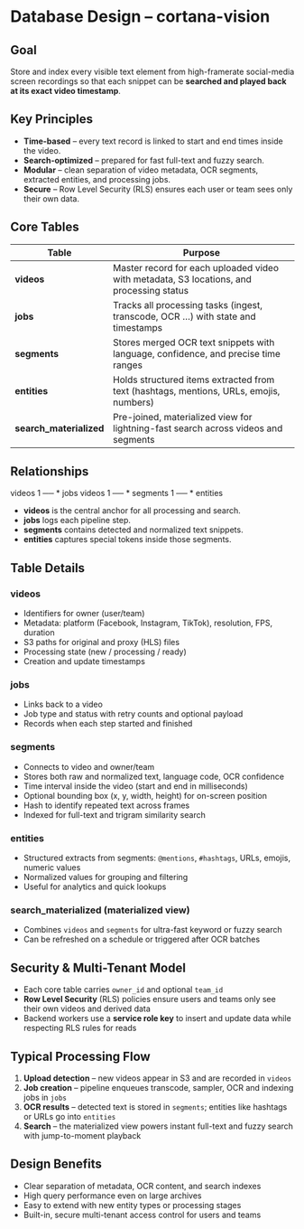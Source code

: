 # Database Design – cortana-vision

## Goal
Store and index every visible text element from high-framerate social-media
screen recordings so that each snippet can be **searched and played back at
its exact video timestamp**.

## Key Principles
- **Time-based** – every text record is linked to start and end times inside the video.
- **Search-optimized** – prepared for fast full-text and fuzzy search.
- **Modular** – clean separation of video metadata, OCR segments, extracted entities, and processing jobs.
- **Secure** – Row Level Security (RLS) ensures each user or team sees only their own data.

## Core Tables
| Table                  | Purpose |
|------------------------|---------|
| **videos**            | Master record for each uploaded video with metadata, S3 locations, and processing status |
| **jobs**              | Tracks all processing tasks (ingest, transcode, OCR …) with state and timestamps |
| **segments**          | Stores merged OCR text snippets with language, confidence, and precise time ranges |
| **entities**          | Holds structured items extracted from text (hashtags, mentions, URLs, emojis, numbers) |
| **search_materialized** | Pre-joined, materialized view for lightning-fast search across videos and segments |

## Relationships
videos 1 ── * jobs
videos 1 ── * segments 1 ── * entities

- **videos** is the central anchor for all processing and search.
- **jobs** logs each pipeline step.
- **segments** contains detected and normalized text snippets.
- **entities** captures special tokens inside those segments.

## Table Details

### videos
- Identifiers for owner (user/team)
- Metadata: platform (Facebook, Instagram, TikTok), resolution, FPS, duration
- S3 paths for original and proxy (HLS) files
- Processing state (new / processing / ready)
- Creation and update timestamps

### jobs
- Links back to a video
- Job type and status with retry counts and optional payload
- Records when each step started and finished

### segments
- Connects to video and owner/team
- Stores both raw and normalized text, language code, OCR confidence
- Time interval inside the video (start and end in milliseconds)
- Optional bounding box (x, y, width, height) for on-screen position
- Hash to identify repeated text across frames
- Indexed for full-text and trigram similarity search

### entities
- Structured extracts from segments: `@mentions`, `#hashtags`, URLs, emojis, numeric values
- Normalized values for grouping and filtering
- Useful for analytics and quick lookups

### search_materialized (materialized view)
- Combines `videos` and `segments` for ultra-fast keyword or fuzzy search
- Can be refreshed on a schedule or triggered after OCR batches

## Security & Multi-Tenant Model
- Each core table carries `owner_id` and optional `team_id`
- **Row Level Security** (RLS) policies ensure users and teams only see their own videos and derived data
- Backend workers use a **service role key** to insert and update data while respecting RLS rules for reads

## Typical Processing Flow
1. **Upload detection** – new videos appear in S3 and are recorded in `videos`
2. **Job creation** – pipeline enqueues transcode, sampler, OCR and indexing jobs in `jobs`
3. **OCR results** – detected text is stored in `segments`; entities like hashtags or URLs go into `entities`
4. **Search** – the materialized view powers instant full-text and fuzzy search with jump-to-moment playback

## Design Benefits
- Clear separation of metadata, OCR content, and search indexes
- High query performance even on large archives
- Easy to extend with new entity types or processing stages
- Built-in, secure multi-tenant access control for users and teams
